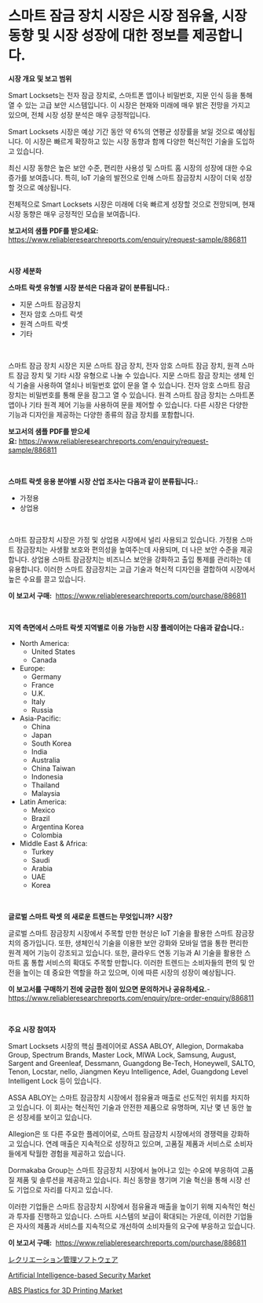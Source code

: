 <p><h1>스마트 잠금 장치 시장은 시장 점유율, 시장 동향 및 시장 성장에 대한 정보를 제공합니다.</h1></p><p><strong>시장 개요 및 보고 범위</strong></p>
<p><p>Smart Locksets는 전자 잠금 장치로, 스마트폰 앱이나 비밀번호, 지문 인식 등을 통해 열 수 있는 고급 보안 시스템입니다. 이 시장은 현재와 미래에 매우 밝은 전망을 가지고 있으며, 전체 시장 성장 분석은 매우 긍정적입니다. </p><p>Smart Locksets 시장은 예상 기간 동안 약 6%의 연평균 성장률을 보일 것으로 예상됩니다. 이 시장은 빠르게 확장하고 있는 시장 동향과 함께 다양한 혁신적인 기술을 도입하고 있습니다. </p><p>최신 시장 동향은 높은 보안 수준, 편리한 사용성 및 스마트 홈 시장의 성장에 대한 수요 증가를 보여줍니다. 특히, IoT 기술의 발전으로 인해 스마트 잠금장치 시장이 더욱 성장할 것으로 예상됩니다. </p><p>전체적으로 Smart Locksets 시장은 미래에 더욱 빠르게 성장할 것으로 전망되며, 현재 시장 동향은 매우 긍정적인 모습을 보여줍니다.</p></p>
<p><strong>보고서의 샘플 PDF를 받으세요:</strong> <a href="https://www.reliableresearchreports.com/enquiry/request-sample/886811">https://www.reliableresearchreports.com/enquiry/request-sample/886811</a></p>
<p>&nbsp;</p>
<p><strong>시장 세분화</strong></p>
<p><strong>스마트 락셋 유형별 시장 분석은 다음과 같이 분류됩니다.:</strong></p>
<p><ul><li>지문 스마트 잠금장치</li><li>전자 암호 스마트 락셋</li><li>원격 스마트 락셋</li><li>기타</li></ul></p>
<p>&nbsp;</p>
<p><p>스마트 잠금 장치 시장은 지문 스마트 잠금 장치, 전자 암호 스마트 잠금 장치, 원격 스마트 잠금 장치 및 기타 시장 유형으로 나눌 수 있습니다. 지문 스마트 잠금 장치는 생체 인식 기술을 사용하여 열쇠나 비밀번호 없이 문을 열 수 있습니다. 전자 암호 스마트 잠금 장치는 비밀번호를 통해 문을 잠그고 열 수 있습니다. 원격 스마트 잠금 장치는 스마트폰 앱이나 기타 원격 제어 기능을 사용하여 문을 제어할 수 있습니다. 다른 시장은 다양한 기능과 디자인을 제공하는 다양한 종류의 잠금 장치를 포함합니다.</p></p>
<p><strong>보고서의 샘플 PDF를 받으세요:</strong>&nbsp;<a href="https://www.reliableresearchreports.com/enquiry/request-sample/886811">https://www.reliableresearchreports.com/enquiry/request-sample/886811</a></p>
<p>&nbsp;</p>
<p><strong> 스마트 락셋 응용 분야별 시장 산업 조사는 다음과 같이 분류됩니다.:</strong></p>
<p><ul><li>가정용</li><li>상업용</li></ul></p>
<p>&nbsp;</p>
<p><p>스마트 잠금장치 시장은 가정 및 상업용 시장에서 널리 사용되고 있습니다. 가정용 스마트 잠금장치는 사생활 보호와 편의성을 높여주는데 사용되며, 더 나은 보안 수준을 제공합니다. 상업용 스마트 잠금장치는 비즈니스 보안을 강화하고 출입 통제를 관리하는 데 유용합니다. 이러한 스마트 잠금장치는 고급 기술과 혁신적 디자인을 결합하여 시장에서 높은 수요를 끌고 있습니다.</p></p>
<p><strong>이 보고서 구매:</strong>&nbsp; <a href="https://www.reliableresearchreports.com/purchase/886811">https://www.reliableresearchreports.com/purchase/886811</a></p>
<p>&nbsp;</p>
<p><strong>지역 측면에서 스마트 락셋 지역별로 이용 가능한 시장 플레이어는 다음과 같습니다.:</strong></p>
<p><ul>
    <li>
        North America:
        <ul>
            <li>United States</li>
            <li>Canada</li>
        </ul>
    </li>
    <li>
        Europe:
        <ul>
            <li>Germany</li>
            <li>France</li>
            <li>U.K.</li>
            <li>Italy</li>
            <li>Russia</li>
        </ul>
    </li>
    <li>
        Asia-Pacific:
        <ul>
            <li>China</li>
            <li>Japan</li>
            <li>South Korea</li>
            <li>India</li>
            <li>Australia</li>
            <li>China Taiwan</li>
            <li>Indonesia</li>
            <li>Thailand</li>
            <li>Malaysia</li>
        </ul>
    </li>
    <li>
        Latin America:
        <ul>
            <li>Mexico</li>
            <li>Brazil</li>
            <li>Argentina Korea</li>
            <li>Colombia</li>
        </ul>
    </li>
    <li>
        Middle East & Africa:
        <ul>
            <li>Turkey</li>
            <li>Saudi</li>
            <li>Arabia</li>
            <li>UAE</li>
            <li>Korea</li>
        </ul>
    </li>
    </ul></p>
<p>&nbsp;</p>
<p><strong>글로벌 스마트 락셋 의 새로운 트렌드는 무엇입니까? 시장?</strong></p>
<p><p>글로벌 스마트 잠금장치 시장에서 주목할 만한 현상은 IoT 기술을 활용한 스마트 잠금장치의 증가입니다. 또한, 생체인식 기술을 이용한 보안 강화와 모바일 앱을 통한 편리한 원격 제어 기능이 강조되고 있습니다. 또한, 클라우드 연동 기능과 AI 기술을 활용한 스마트 홈 통합 서비스의 확대도 주목할 만합니다. 이러한 트렌드는 소비자들의 편의 및 안전을 높이는 데 중요한 역할을 하고 있으며, 이에 따른 시장의 성장이 예상됩니다.</p></p>
<p><strong>이 보고서를 구매하기 전에 궁금한 점이 있으면 문의하거나 공유하세요.</strong>- <a href="https://www.reliableresearchreports.com/enquiry/pre-order-enquiry/886811">https://www.reliableresearchreports.com/enquiry/pre-order-enquiry/886811</a></p>
<p>&nbsp;</p>
<p><strong>주요 시장 참여자</strong></p>
<p><p>Smart Locksets 시장의 핵심 플레이어로 ASSA ABLOY, Allegion, Dormakaba Group, Spectrum Brands, Master Lock, MIWA Lock, Samsung, August, Sargent and Greenleaf, Dessmann, Guangdong Be-Tech, Honeywell, SALTO, Tenon, Locstar, nello, Jiangmen Keyu Intelligence, Adel, Guangdong Level Intelligent Lock 등이 있습니다.</p><p>ASSA ABLOY는 스마트 잠금장치 시장에서 점유율과 매출로 선도적인 위치를 차지하고 있습니다. 이 회사는 혁신적인 기술과 안전한 제품으로 유명하며, 지난 몇 년 동안 높은 성장세를 보이고 있습니다.</p><p>Allegion은 또 다른 주요한 플레이어로, 스마트 잠금장치 시장에서의 경쟁력을 강화하고 있습니다. 연례 매출은 지속적으로 성장하고 있으며, 고품질 제품과 서비스로 소비자들에게 탁월한 경험을 제공하고 있습니다.</p><p>Dormakaba Group는 스마트 잠금장치 시장에서 늘어나고 있는 수요에 부응하여 고품질 제품 및 솔루션을 제공하고 있습니다. 최신 동향을 챙기며 기술 혁신을 통해 시장 선도 기업으로 자리를 다지고 있습니다.</p><p>이러한 기업들은 스마트 잠금장치 시장에서 점유율과 매출을 높이기 위해 지속적인 혁신과 투자를 진행하고 있습니다. 스마트 시스템의 보급이 확대되는 가운데, 이러한 기업들은 자사의 제품과 서비스를 지속적으로 개선하여 소비자들의 요구에 부응하고 있습니다.</p></p>
<p><strong>이 보고서 구매:</strong>&nbsp;&nbsp;<a href="https://www.reliableresearchreports.com/purchase/886811">https://www.reliableresearchreports.com/purchase/886811</a></p>
<p><p><a href="https://github.com/zoetazuur/Market-Research-Report-List-1/blob/main/296863817506.md">レクリエーション管理ソフトウェア</a></p><p><a href="https://www.linkedin.com/pulse/global-artificial-intelligence-based-security-market-size-trends-0cx2e?trackingId=t8N6LVfTE%2FY4Zd42DwUlMA%3D%3D">Artificial Intelligence-based Security Market</a></p><p><a href="https://www.linkedin.com/pulse/insights-abs-plastics-3d-printing-market-size-analysing-share-juzbe?trackingId=6qduaC7D2z0CS1qYjhlM%2Fw%3D%3D">ABS Plastics for 3D Printing Market</a></p></p>
